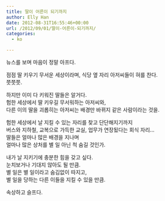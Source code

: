 ```yaml
---
title: 딸이 어른이 되기까지
author: Elly Han
date: 2012-08-31T16:55:46+00:00
url: /2012/09/01/딸이-어른이-되기까지/
categories:
  - ko

---
```

뉴스를 보며 마음이 정말 아프다.

점점 딸 키우기 무서운 세상이라며, 식당 옆 자리 아저씨들이 혀를 찬다.  
쯧쯧쯧.

하지만 이미 다 키워진 딸들은 알거다.  
험한 세상에서 딸 키우길 무서워하는 아저씨와,  
다른 이의 딸을 괴롭히는 아저씨는 배경만 바뀌지 같은 사람이라는 것을.

험한 세상에서 날 지킬 수 있는 자리를 찾고 단단해지기까지  
버스와 지하철, 교복으로 가득한 교실, 업무가 연장됬다는 회식 자리&#8230;  
딸들은 얼마나 많은 배경을 지나며  
얼마나 많은 상처를 별 일 아닌 척 숨길 것인가.

내가 날 지키기에 충분한 힘을 갖고 싶다.  
눈치보거나 기대지 않아도 될 만큼.  
별 일은 별 일이라고 숨김없이 따지고,  
별 일을 당하는 다른 이들을 지킬 수 있을 만큼.

속상하고 슬프다.